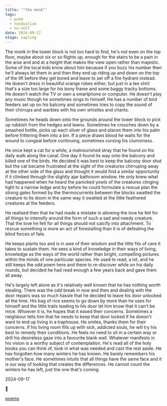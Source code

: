 ```yaml
---
title: '"the monk"'
tags:
  - poem
  - nondualism
  - no-self
date: 2024-09-17
stage: sapling
---
```



The monk in the tower block is not too hard to find, he's not even on the top floor, maybe about six or so flights up, enough for the stairs to be a pain in the arse and and at a height that makes the view open rather than majestic. Some of the local kids know about him because if you buzz his number then he'll always let them in and then they end up riding up and down on the top of the lift before they get bored and leave to set off a fire hydrant instead. He doesn't dress in beautiful orange robes either, but just in a tee shirt that's a size too large for his bony frame and some baggy tracky bottoms. He doesn't watch the TV or own a smartphone or computer. He doesn't play any music though he sometimes sings to himself. He has a number of bird feeders set up on his balcony and sometimes tries to copy the sound of their chirrups and warbles with his own whistles and chants. 

Sometimes he heads down onto the grounds around the tower block to pick up rubbish from the hedges and lawns. Sometimes he crouches down by a smashed bottle, picks up each sliver of glass and places them into his palm before frittering them into a bin. If a piece draws blood he waits for the wound to congeal before continuing, sometimes cursing his clumsiness. 

He once kept a cat for a while, a malnourished stray that he found on his daily walk along the canal. One day it found its way onto the balcony and killed one of the birds. He decided it was best to keep the balcony door shut but the cat became frustrated at the sight of the creatures chirruping away at the other side of the glass and thought it would find a similar opportunity if it climbed through the slightly ajar bathroom window. He only knew what had happened when he heard the panicked yowls of the creatures clinging tight to a narrow ledge and by before he could formulate a rescue plan the strong gales formed by the thermocurrents between the blocks swatted the creature to its doom in the same way it swatted at the little feathered creatures at the feeders. 

He realised then that he had made a mistake in allowing the love he felt for all things to intensify around the form of such a sad and needy creature. That the love he felt for all things should not calcify into attachment. To rescue something is more an act of forestalling than it is of defeating the blind forces of fate. 

He keeps plants too and is in awe of their wisdom and the little fits of care it takes to sustain them. He sees a kind of knowledge in their ways of living, knowledge as the ways of the world rather than bright, compelling pictures within the minds of one particular species. He used to read, a lot, and he still keeps the odd poem here and there to re-discover while on his daily rounds, but decided he had read enough a few years back and gave them all away. 

He's largely left alone as it's relatively well known that he has nothing worth stealing. There was the odd break in now and then and dealing with the door repairs was so much hassle that he decided to leave his door unlocked all the time. His bag of rice seems to go down by more than he uses for himself and the little trails leading to his door let him know that it can't be mice. Whoever it is, he hopes that it eased their concerns. Sometimes a neighbour tells him that he needs to keep that door locked if he doesn't want to end up living in a traphouse. He smiles, thanks them for their concerns. If his living room fills up with sick, addicted souls, he will try his best to remedy their conditions. He feels no need to sit in a certain way or drill his desireless gaze into a favourite blank wall. Whatever manifests in his vision is a worthy subject of contemplation. He's read all of the holy books you can think of, took in what was needed and cast the rest aside. He has forgotten how many winters he has known. He barely remembers his mother's face. He sometimes intuits that all things have the same face and it is our way of looking that creates the differences. He cannot count the winters he has left, just the one that's coming. 

2024-09-17

🌿

[poems](content/poems.md)
